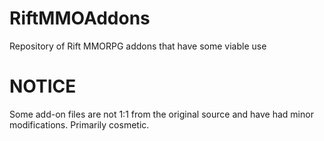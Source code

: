 # RiftMMOAddons
Repository of Rift MMORPG addons that have some viable use

# NOTICE

Some add-on files are not 1:1 from the original source and have had minor modifications. Primarily cosmetic.
